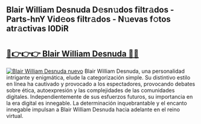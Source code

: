 ## Blair William Desnuda D𝚎sn𝚞dos filtr𝚊dos - Parts-hnY Vid𝚎os filtr𝚊dos - N𝚞evas f𝚘tos atr𝚊ctivas I0DiR

# <h2><a href="http://mb1dkb.tromn.icu/?c=Blair+William+Desnuda">🔗👉👉👉 Blair William Desnuda 🔗🔗</a></h2>

[![Blair William Desnuda nuevo](https://i.imgur.com/pEAQMta.gif)](http://mb1dkb.tromn.icu/?c=Blair+William+Desnuda)
Blair William Desnuda, una personalidad intrigante y enigmática, elude la categorización simple. Su distintivo estilo en línea ha cautivado y provocado a los espectadores, provocando debates sobre ética, autoexpresión y las complejidades de las comunidades digitales. Independientemente de sus esfuerzos futuros, su importancia en la era digital es innegable. La determinación inquebrantable y el encanto innegable impulsan a Blair William Desnuda hacia adelante en el reino virtual.
